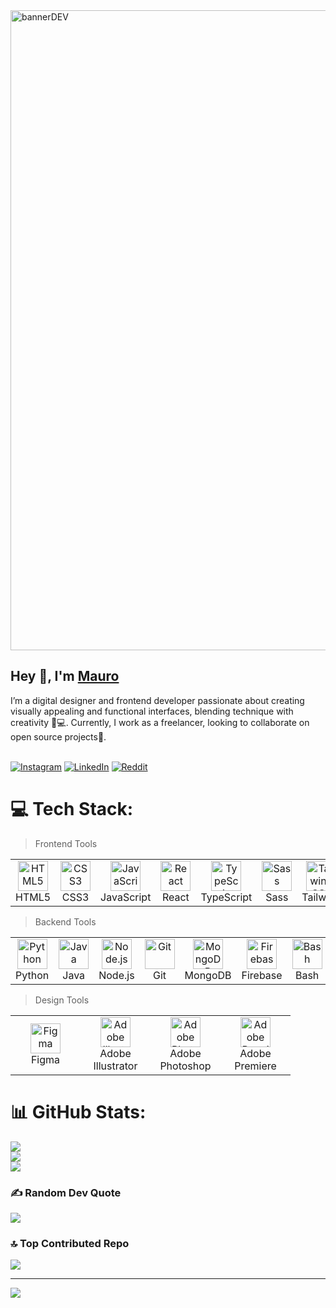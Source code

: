  <img width="1024" alt="bannerDEV" src="https://github.com/user-attachments/assets/c887dbcd-766b-4e53-98cd-81002dbff139">

<h2>Hey 👋, I'm <a href="https://www.linkedin.com/in/mauro-pepa-dev/">Mauro</a></h2>
I’m a digital designer and frontend developer passionate about creating visually appealing and functional interfaces, blending technique with creativity 🎨💻. Currently, I work as a freelancer, looking to collaborate on open source projects🌟.<br><br>

[![Instagram](https://img.shields.io/badge/Instagram-%23E4405F.svg?logo=Instagram&logoColor=white)](https://instagram.com/https://www.reddit.com/user/PEPAXD640/) [![LinkedIn](https://img.shields.io/badge/LinkedIn-%230077B5.svg?logo=linkedin&logoColor=white)](https://linkedin.com/in/https://www.linkedin.com/in/mauro-pepa-dev/) [![Reddit](https://img.shields.io/badge/Reddit-%23FF4500.svg?logo=Reddit&logoColor=white)](https://reddit.com/user/https://www.reddit.com/user/PEPAXD640/) 

# 💻 Tech Stack:
> Frontend Tools

<table>
  <tr>
    <td align="center" width="96">
      <a href="#tech-html5">
        <img src="https://cdn.jsdelivr.net/gh/devicons/devicon/icons/html5/html5-original.svg" width="48" height="48" alt="HTML5" />
      </a>
      <br>HTML5
    </td>
    <td align="center" width="96">
      <a href="#tech-css3">
        <img src="https://cdn.jsdelivr.net/gh/devicons/devicon/icons/css3/css3-original.svg" width="48" height="48" alt="CSS3" />
      </a>
      <br>CSS3
    </td>
    <td align="center" width="96">
      <a href="#tech-js">
        <img src="https://cdn.jsdelivr.net/gh/devicons/devicon/icons/javascript/javascript-original.svg" width="48" height="48" alt="JavaScript" />
      </a>
      <br>JavaScript
    </td>
    <td align="center" width="96">
      <a href="#tech-react">
        <img src="https://cdn.jsdelivr.net/gh/devicons/devicon/icons/react/react-original.svg" width="48" height="48" alt="React" />
      </a>
      <br>React
    </td>
    <td align="center" width="96">
      <a href="#tech-typescript">
        <img src="https://cdn.jsdelivr.net/gh/devicons/devicon/icons/typescript/typescript-original.svg" width="48" height="48" alt="TypeScript" />
      </a>
      <br>TypeScript
    </td>
    <td align="center" width="96">
      <a href="#tech-sass">
        <img src="https://cdn.jsdelivr.net/gh/devicons/devicon/icons/sass/sass-original.svg" width="48" height="48" alt="Sass" />
      </a>
      <br>Sass
    </td>
    <td align="center" width="96">
      <a href="#tech-tailwind">
        <img src="https://upload.wikimedia.org/wikipedia/commons/d/d5/Tailwind_CSS_Logo.svg" width="48" height="48" alt="Tailwind CSS" />
      </a>
      <br>Tailwind
    </td>
    <td align="center" width="96">
      <a href="#tech-bootstrap">
        <img src="https://cdn.jsdelivr.net/gh/devicons/devicon/icons/bootstrap/bootstrap-original.svg" width="48" height="48" alt="Bootstrap" />
      </a>
      <br>Bootstrap
    </td>
    <td align="center" width="96">
      <a href="#tech-wordpress">
        <img src="https://cdn.jsdelivr.net/gh/devicons/devicon/icons/wordpress/wordpress-original.svg" width="48" height="48" alt="WordPress" />
      </a>
      <br>WordPress
    </td>
  </tr>
</table>

> Backend Tools
<table>
  <tr>
    <td align="center" width="96">
      <a href="#tech-python">
        <img src="https://cdn.jsdelivr.net/gh/devicons/devicon/icons/python/python-original.svg" width="48" height="48" alt="Python" />
      </a>
      <br>Python
    </td>
    <td align="center" width="96">
      <a href="#tech-java">
        <img src="https://cdn.jsdelivr.net/gh/devicons/devicon/icons/java/java-original.svg" width="48" height="48" alt="Java" />
      </a>
      <br>Java
    </td>
    <td align="center" width="96">
      <a href="#tech-nodejs">
        <img src="https://cdn.jsdelivr.net/gh/devicons/devicon/icons/nodejs/nodejs-original.svg" width="48" height="48" alt="Node.js" />
      </a>
      <br>Node.js
    </td>
     <td align="center" width="96">
      <a href="#tech-git">
        <img src="https://cdn.jsdelivr.net/gh/devicons/devicon/icons/git/git-original.svg" width="48" height="48" alt="Git" />
      </a>
      <br>Git
    </td>
    <td align="center" width="96">
      <a href="#tech-mongodb">
        <img src="https://cdn.jsdelivr.net/gh/devicons/devicon/icons/mongodb/mongodb-original.svg" width="48" height="48" alt="MongoDB" />
      </a>
      <br>MongoDB
    </td>
   <td align="center" width="96">
      <a href="#tech-firebase">
        <img src="https://cdn.jsdelivr.net/gh/devicons/devicon/icons/firebase/firebase-plain.svg" width="48" height="48" alt="Firebase" />
      </a>
      <br>Firebase
    </td>
       <td align="center" width="96">
      <a href="#tech-bash">
        <img src="https://cdn.jsdelivr.net/gh/devicons/devicon/icons/bash/bash-original.svg" width="48" height="48" alt="Bash" />
      </a>
      <br>Bash
    </td>
  </tr>
</table>

> Design Tools
<table>
  <tr>
    <td align="center" width="96">
      <a href="#tech-figma">
        <img src="https://cdn.jsdelivr.net/gh/devicons/devicon/icons/figma/figma-original.svg" width="48" height="48" alt="Figma" />
      </a>
      <br>Figma
    </td>
    <td align="center" width="96">
      <a href="#tech-adobe-illustrator">
        <img src="https://cdn.jsdelivr.net/gh/devicons/devicon/icons/illustrator/illustrator-plain.svg" width="48" height="48" alt="Adobe Illustrator" />
      </a>
      <br>Adobe Illustrator
    </td>
    <td align="center" width="96">
      <a href="#tech-adobe-photoshop">
        <img src="https://cdn.jsdelivr.net/gh/devicons/devicon/icons/photoshop/photoshop-original.svg" width="48" height="48" alt="Adobe Photoshop" />
      </a>
      <br>Adobe Photoshop
    </td>
    <td align="center" width="96">
      <a href="#tech-adobe-premiere">
        <img src="https://cdn.jsdelivr.net/gh/devicons/devicon/icons/premierepro/premierepro-original.svg" width="48" height="48" alt="Adobe Premiere" />
      </a>
      <br>Adobe Premiere
    </td>
  </tr>
</table>






# 📊 GitHub Stats:
![](https://github-readme-stats.vercel.app/api?username=PEPAXD&theme=dark&hide_border=true&include_all_commits=false&count_private=false)<br/>
![](https://github-readme-streak-stats.herokuapp.com/?user=PEPAXD&theme=dark&hide_border=true)<br/>
![](https://github-readme-stats.vercel.app/api/top-langs/?username=PEPAXD&theme=dark&hide_border=true&include_all_commits=false&count_private=false&layout=compact)

### ✍️ Random Dev Quote
![](https://quotes-github-readme.vercel.app/api?type=horizontal&theme=dark)

### 🔝 Top Contributed Repo
![](https://github-contributor-stats.vercel.app/api?username=PEPAXD&limit=5&theme=holi&combine_all_yearly_contributions=true)

---
[![](https://visitcount.itsvg.in/api?id=PEPAXD&icon=0&color=12)](https://visitcount.itsvg.in)

<!-- Proudly created with GPRM ( https://gprm.itsvg.in ) -->
